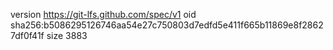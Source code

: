 version https://git-lfs.github.com/spec/v1
oid sha256:b5086295126746aa54e27c750803d7edfd5e411f665b11869e8f28627df0f41f
size 3883
